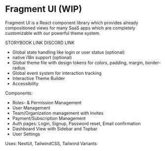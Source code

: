 # Fragment UI (WIP)

Fragment UI is a React component library which provides already compositioned views for many SaaS apps which are completely customizable with our powerful theme system.

STORYBOOK LINK
DISCORD LINK

- Global state handling like login or user status (optional)
- native i18n support (optional)
- Global theme file with design tokens for colors, padding, margin, border-radius
- Global event system for interaction tracking
- Interactive Theme Builder
- Accessibility

Components:
- Roles- & Permission Management
- User Management
- Team/Organization management with Invites
- Payment/Subscription Management
- Auth pages: Login, Signup, Password reset, Email confirmation
- Dashboard View with Sidebar and Topbar
- User Settings

Uses: NextUI, TailwindCSS, Tailwind Variants